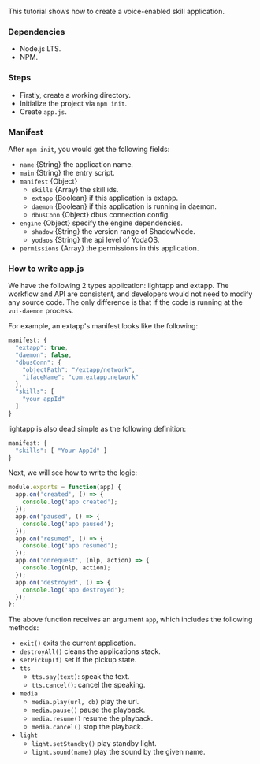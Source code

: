 This tutorial shows how to create a voice-enabled skill application.

### Dependencies

- Node.js LTS.
- NPM.

### Steps

- Firstly, create a working directory.
- Initialize the project via `npm init`.
- Create `app.js`.

### Manifest

After `npm init`, you would get the following fields:

- `name` {String} the application name.
- `main` {String} the entry script.
- `manifest` {Object}
  - `skills` {Array} the skill ids.
  - `extapp` {Boolean} if this application is extapp.
  - `daemon` {Boolean} if this application is running in daemon.
  - `dbusConn` {Object} dbus connection config.
- `engine` {Object} specify the engine dependencies.
  - `shadow` {String} the version range of ShadowNode.
  - `yodaos` {String} the api level of YodaOS.
- `permissions` {Array} the permissions in this application.

### How to write app.js

We have the following 2 types application: lightapp and extapp. The workflow and API are consistent, and developers would
not need to modify any source code. The only difference is that if the code is running at the `vui-daemon` process.

For example, an extapp's manifest looks like the following:

```js
manifest: {
  "extapp": true,
  "daemon": false,
  "dbusConn": {
    "objectPath": "/extapp/network",
    "ifaceName": "com.extapp.network"
  },
  "skills": [
    "your appId"
  ]
}
```

lightapp is also dead simple as the following definition:

```js
manifest: {
  "skills": [ "Your AppId" ]
}
```

Next, we will see how to write the logic:

```js
module.exports = function(app) {
  app.on('created', () => {
    console.log('app created');
  });
  app.on('paused', () => {
    console.log('app paused');
  });
  app.on('resumed', () => {
    console.log('app resumed');
  });
  app.on('onrequest', (nlp, action) => {
    console.log(nlp, action);
  });
  app.on('destroyed', () => {
    console.log('app destroyed');
  });
};
```

The above function receives an argument `app`, which includes the following methods:

- `exit()` exits the current application.
- `destroyAll()` cleans the applications stack.
- `setPickup(f)` set if the pickup state.
- `tts`
  - `tts.say(text)`: speak the text.
  - `tts.cancel()`: cancel the speaking.
- `media`
  - `media.play(url, cb)` play the url.
  - `media.pause()` pause the playback.
  - `media.resume()` resume the playback.
  - `media.cancel()` stop the playback.
- `light`
  - `light.setStandby()` play standby light.
  - `light.sound(name)` play the sound by the given name.

